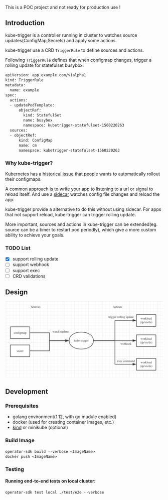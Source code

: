 
This is a POC project and not ready for production use !

## Introduction

kube-trigger is a controller running in cluster to watches source updates(ConfigMap,Secrets) and apply some actions.

kube-trigger use a CRD `TriggerRule` to define sources and actions.

Following `TriggerRule` defines that when configmap changes, trigger a rolling update for statefulset busybox.

```
apiVersion: app.example.com/v1alpha1
kind: TriggerRule
metadata:
  name: example
spec:
  actions:
  - updatePodTemplate:
      objectRef:
        kind: StatefulSet
        name: busybox
        namespace: kubetrigger-statefulset-1560220263
  sources:
  - objectRef:
      kind: ConfigMap
      name: cm
      namespace: kubetrigger-statefulset-1560220263
```

### Why kube-trigger?

Kubernetes has a [historical issue](https://github.com/kubernetes/kubernetes/issues/22368) that people wants to automatically rollout their configmaps. 

A common approach is to write your app to listening to a url or signal to reload itself. And use a [sidecar](https://github.com/jimmidyson/configmap-reload) watches config file changes and reload the app.

kube-trigger provide a alternative to do this without using sidecar. For apps that not support reload, kube-trigger can trigger rolling update.

More important, sources and actions in kube-trigger can be extended(eg. source can be a timer to restart pod periodly), which give a more custom ability to achieve your goals. 

### TODO List

- [x] support rolling update
- [ ] support webhook
- [ ] support exec
- [ ] CRD validations

## Design

![design](./docs/assets/design.png)

## Development 

### Prerequisites

- golang environment(1.12, with go mudule enabled)
- docker (used for creating container images, etc.) 
- [kind](https://github.com/kubernetes-sigs/kind) or minikube (optional)

### Build Image 

```
operator-sdk build --verbose <ImageName>
docker push <ImageName>
```

### Testing 

#### Running end-to-end tests on local cluster:

```
operator-sdk test local ./test/e2e --verbose
```


